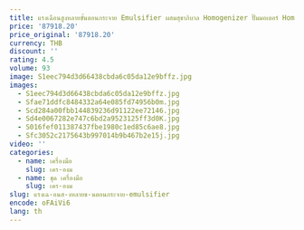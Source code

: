 ```yaml
---
title: แรงเฉือนสูงหลายขั้นตอนกระจาย Emulsifier ผสมสุขาภิบาล Homogenizer ปั๊มมอเตอร์ Homogenizing ปั๊มหมุนเวียน
price: '87918.20'
price_original: '87918.20'
currency: THB
discount: ''
rating: 4.5
volume: 93
image: S1eec794d3d66438cbda6c05da12e9bffz.jpg
images:
  - S1eec794d3d66438cbda6c05da12e9bffz.jpg
  - Sfae71ddfc8484332a64e085fd74956b0m.jpg
  - Scd284a00fbb144839236d91122ee72146.jpg
  - Sd4e0067282e747c6bd2a9523125ff3d0K.jpg
  - S016fef011387437fbe1980c1ed85c6ae8.jpg
  - Sfc3052c2175643b997014b9b467b2e15j.jpg
video: ''
categories:
  - name: เครื่องมือ
    slug: เคร-องม
  - name: ชุด เครื่องมือ
    slug: เคร-องม
slug: แรงเฉ-อนส-งหลายข-นตอนกระจาย-emulsifier
encode: oFAiVi6
lang: th
---
```

  